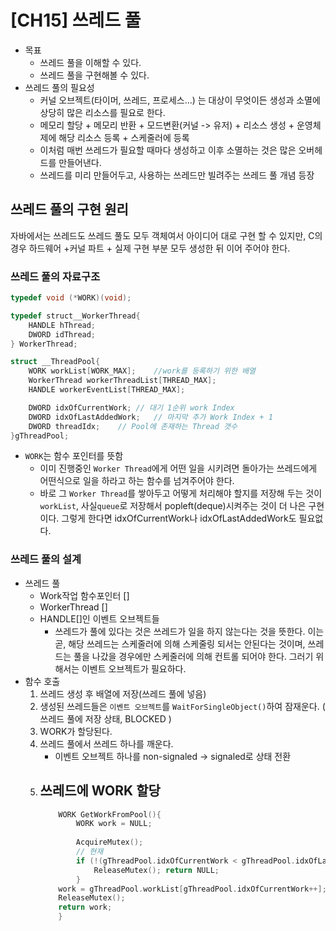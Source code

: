 
# [CH15] 쓰레드 풀
- 목표
	- 쓰레드 풀을 이해할 수 있다.
	- 쓰레드 풀을 구현해볼 수 있다.
- 쓰레드 풀의 필요성
	- 커널 오브젝트(타이머, 쓰레드, 프로세스...) 는 대상이 무엇이든 생성과 소멸에 상당히 많은 리소스를 필요로 한다.
	- 메모리 할당 + 메모리 반환 + 모드변환(커널 -> 유저) + 리소스 생성 + 운영체제에 해당 리소스 등록 + 스케줄러에 등록
	- 이처럼 매번 쓰레드가 필요할 때마다 생성하고 이후 소멸하는 것은 많은 오버헤드를 만들어낸다.
	- 쓰레드를 미리 만들어두고, 사용하는 쓰레드만 빌려주는 쓰레드 풀 개념 등장

## 쓰레드 풀의 구현 원리
자바에서는 쓰레드도 쓰레드 풀도 모두 객체여서 아이디어 대로 구현 할 수 있지만, C의 경우 하드웨어 +커널 파트 + 실제 구현 부분 모두 생성한 뒤 이어 주어야 한다.

### 쓰레드 풀의 자료구조
```c
typedef void (*WORK)(void);

typedef struct__WorkerThread{
	HANDLE hThread;
	DWORD idThread;
} WorkerThread;

struct __ThreadPool{
	WORK workList[WORK_MAX];	//work를 등록하기 위한 배열
	WorkerThread workerThreadList[THREAD_MAX];
	HANDLE workerEventList[THREAD_MAX];

	DWORD idxOfCurrentWork; // 대기 1순위 work Index
	DWORD idxOfLastAddedWork;	// 마지막 추가 Work Index + 1
	DWORD threadIdx;	// Pool에 존재하는 Thread 갯수
}gThreadPool;
```
- `WORK`는 함수 포인터를 뜻함
	- 이미 진행중인 `Worker Thread`에게 어떤 일을 시키려면 돌아가는 쓰레드에게 어떤식으로 일을 하라고 하는 함수를 넘겨주어야 한다.
	- 바로 그 `Worker Thread`를 쌓아두고 어떻게 처리해야 할지를 저장해 두는 것이 `workList`, 사실`queue`로 저장해서 popleft(deque)시켜주는 것이 더 나은 구현이다. 그렇게 한다면 idxOfCurrentWork나 idxOfLastAddedWork도 필요없다.


### 쓰레드 풀의 설계
- 쓰레드 풀
    - Work작업 함수포인터 []
    - WorkerThread []
    - HANDLE[]인 이벤트 오브젝트들    
        - 쓰레드가 풀에 있다는 것은 쓰레드가 일을 하지 않는다는 것을 뜻한다. 이는 곧, 해당 쓰레드는 스케줄러에 의해 스케줄링 되서는 안된다는 것이며, 쓰레드는 풀을 나갔을 경우에만 스케줄러에 의해 컨트롤 되어야 한다. 그러기 위해서는 이벤트 오브젝트가 필요하다.
- 함수 호출
    1. 쓰레드 생성 후 배열에 저장(쓰레드 풀에 넣음)
    2. 생성된 쓰레드들은 `이벤트 오브젝트`를 `WaitForSingleObject()`하여 잠재운다. ( 쓰레드 풀에 저장 상태, BLOCKED )
    3. WORK가 할당된다.
    4. 쓰레드 풀에서 쓰레드 하나를 깨운다.
        - 이벤트 오브젝트 하나를 non-signaled -> signaled로 상태 전환
    5. 쓰레드에 WORK 할당
        - 
        ```C
            WORK GetWorkFromPool(){ 
                WORK work = NULL;
                
                AcquireMutex();
                // 현재 
                if (!(gThreadPool.idxOfCurrentWork < gThreadPool.idxOfLastAddedWork)){
                    ReleaseMutex(); return NULL;
                }
            work = gThreadPool.workList[gThreadPool.idxOfCurrentWork++];
            ReleaseMutex();
            return work;
            }
        ```
    

